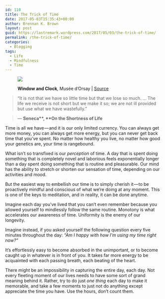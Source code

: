 ```yaml
---
id: 110
title: The Trick of Time
date: 2017-05-03T15:35:43+00:00
author: Brennan K. Brown
layout: post
guid: https://lastremark.wordpress.com/2017/05/03/the-trick-of-time/
permalink: /the-trick-of-time/
categories:
  - Blogging
tags:
  - Life
  - Mindfulness
  - Time
---
```


<figure class="wp-caption"> 

<img data-width="5162" data-height="3441" src="https://cdn-images-1.medium.com/max/2560/1*L0bb_m5eeXpGgEDsP3qgnQ.jpeg" /> <figcaption class="wp-caption-text"><b>Window and Clock</b>, Musée d’Orsay | <a href="https://commons.wikimedia.org/wiki/File:Window_and_clock,_Mus%C3%A9e_d%27Orsay_10_April_2013.jpg" target="_blank" rel="noopener noreferrer">Source</a></figcaption></figure> 

> “It is not that we have so little time but that we lose so much. … The life we receive is not short but we make it so; we are not ill provided but use what we have wastefully.”

> — <b>Seneca**, **On the Shortness of Life</b> 

<span>T</span>ime is all we have — and it is our only limited currency. You can always get more money, you can always get more energy, but you can never get back time that you’ve spent. No matter how healthy you live, no matter how good your genetics are, your time is rangebound.

What isn’t so transfixed is our _perception_ of time. A day that is spent doing something that is completely novel and laborious feels exponentially longer than a day spent doing something that is routine and pleasurable. Our mind has the ability to stretch or shorten our sensation of time, depending on our activities and mood.

But the easiest way to embellish our time is to simply cherish it — to be proactively mindful and conscious of what we’re doing at any moment. This is one of the keys to meditation, and in reality, it can be done anytime.

Imagine each day you’ve lived that you can’t even remember because you allowed yourself to mindlessly follow the same routine. Monotony is what accelerates our awareness of time. Uniformity is the enemy of our longevity.

Imagine instead, if you asked yourself the following question every five minutes throughout the day: _“Am I happy with how I’m using my time right now?”_

It’s effortlessly easy to become absorbed in the unimportant, or to become caught up in whatever is in front of you. It takes far more energy to be acquainted with each passing breath, each beating of the heart.

There might be an impossibility in capturing the entire day, each day. Not every fleeting moment of our lives needs to have some sort of grand meaning behind it. Rather, try to do just _one thing_ each day to make it memorable, and take a few moments to just not do anything except appreciate the time you have. Use the hours, don’t count them.